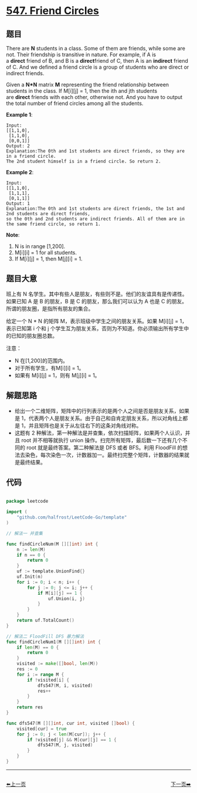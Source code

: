 # [547. Friend Circles](https://leetcode.com/problems/friend-circles/)

## 题目

There are **N** students in a class. Some of them are friends, while some are not. Their friendship is transitive in nature. For example, if A is a **direct** friend of B, and B is a **direct**friend of C, then A is an **indirect** friend of C. And we defined a friend circle is a group of students who are direct or indirect friends.

Given a **N*N** matrix **M** representing the friend relationship between students in the class. If M[i][j] = 1, then the ith and jth students are **direct** friends with each other, otherwise not. And you have to output the total number of friend circles among all the students.

**Example 1**:

    Input: 
    [[1,1,0],
     [1,1,0],
     [0,0,1]]
    Output: 2
    Explanation:The 0th and 1st students are direct friends, so they are in a friend circle. 
    The 2nd student himself is in a friend circle. So return 2.

**Example 2**:

    Input: 
    [[1,1,0],
     [1,1,1],
     [0,1,1]]
    Output: 1
    Explanation:The 0th and 1st students are direct friends, the 1st and 2nd students are direct friends, 
    so the 0th and 2nd students are indirect friends. All of them are in the same friend circle, so return 1.

**Note**:

1. N is in range [1,200].
2. M[i][i] = 1 for all students.
3. If M[i][j] = 1, then M[j][i] = 1.


## 题目大意

班上有 N 名学生。其中有些人是朋友，有些则不是。他们的友谊具有是传递性。如果已知 A 是 B 的朋友，B 是 C 的朋友，那么我们可以认为 A 也是 C 的朋友。所谓的朋友圈，是指所有朋友的集合。

给定一个 N * N 的矩阵 M，表示班级中学生之间的朋友关系。如果 M[i][j] = 1，表示已知第 i 个和 j 个学生互为朋友关系，否则为不知道。你必须输出所有学生中的已知的朋友圈总数。


注意：

- N 在[1,200]的范围内。
- 对于所有学生，有M[i][i] = 1。
- 如果有 M[i][j] = 1，则有 M[j][i] = 1。


## 解题思路


- 给出一个二维矩阵，矩阵中的行列表示的是两个人之间是否是朋友关系，如果是 1，代表两个人是朋友关系。由于自己和自肯定朋友关系，所以对角线上都是 1，并且矩阵也是关于从左往右下的这条对角线对称。
- 这题有 2 种解法，第一种解法是并查集，依次扫描矩阵，如果两个人认识，并且 root 并不相等就执行 union 操作。扫完所有矩阵，最后数一下还有几个不同的 root 就是最终答案。第二种解法是 DFS 或者 BFS。利用 FloodFill 的想法去染色，每次染色一次，计数器加一。最终扫完整个矩阵，计数器的结果就是最终结果。


## 代码

```go

package leetcode

import (
	"github.com/halfrost/LeetCode-Go/template"
)

// 解法一 并查集

func findCircleNum(M [][]int) int {
	n := len(M)
	if n == 0 {
		return 0
	}
	uf := template.UnionFind{}
	uf.Init(n)
	for i := 0; i < n; i++ {
		for j := 0; j <= i; j++ {
			if M[i][j] == 1 {
				uf.Union(i, j)
			}
		}
	}
	return uf.TotalCount()
}

// 解法二 FloodFill DFS 暴力解法
func findCircleNum1(M [][]int) int {
	if len(M) == 0 {
		return 0
	}
	visited := make([]bool, len(M))
	res := 0
	for i := range M {
		if !visited[i] {
			dfs547(M, i, visited)
			res++
		}
	}
	return res
}

func dfs547(M [][]int, cur int, visited []bool) {
	visited[cur] = true
	for j := 0; j < len(M[cur]); j++ {
		if !visited[j] && M[cur][j] == 1 {
			dfs547(M, j, visited)
		}
	}
}

```
----------------------------------------------
<div style="display: flex;justify-content: space-between;align-items: center;">
<p><a href="https://books.halfrost.com/leetcode/ChapterFour/0542.01-Matrix/">⬅️上一页</a></p>
<p><a href="https://books.halfrost.com/leetcode/ChapterFour/0557.Reverse-Words-in-a-String-III/">下一页➡️</a></p>
</div>
